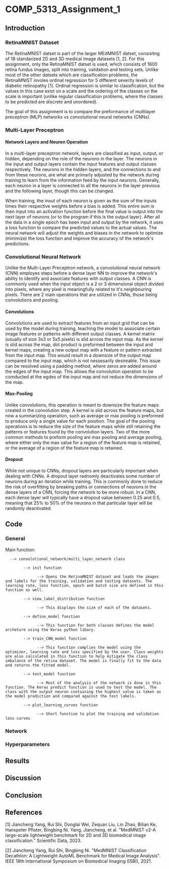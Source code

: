 # COMP_5313_Assignment_1

## Introduction

### RetinaMNIST Dataset

The RetinaMNIST datset is part of the larger MEdMNIST datset, consisitng of 18 standarized 2D and 3D medical image datasets [1, 2]. For this assignment, only the RetinaMNIST datset is used, which consists of 1600 retina fundus images, split into training, validation and testing sets. Unlike most of the other datsets which are classification problems, the RetinaMNIST involes ordinal regression for 5 different severity levels of diabetic retinopathy [1]. Ordinal regression is similar to classification, but the values in this case exist on a scale and the ordering of the classes on the scale is important (unlike regular classification problems, where the classes to be predicted are discrete and unordered). 

The goal of this assignment is to compare the preformance of mutlilayer preceptron (MLP) networks vs convolutional neural networks (CNNs). 

### Multi-Layer Preceptron

#### Network Layers and Neuron Operation

In a multi-layer preceptron network, layers are classified as input, output, or hidden, depending on the role of the neurons in the layer. The neurons in the input and output layers contain the input features and output classes respectively. The neurons in the hidden layers, and the connections to and from these neurons, are what are primarly adjusted by the network during training to learn from the information feed by the input neurons. Generally, each neuron in a layer is connected to all the neurons in the layer previous and the following layer, though this can be changed. 

When training, the inout of each neuron is given as the sum of the inputs times their respective weights before a bias is added. This entire sum is then input into an activation function before the final value is output into the next layer of neurons (or to the program if this is the output layer). After all the data in a single epoch has been input and output by the network, it uses a loss function to compare the predicted values to the actual values. The neural network will adjust the weights and biases in the network to optimize (minimize) the loss function and improve the accuracy of the network's predictions. 

### Convolutional Neural Network

Unlike the Multi-Layer Preceptron network, a convolutional neural network (CNN) employes steps before a dense layer NN to improve the network's ability to identify and associate features with output classes. A CNN is commonly used when the input object is a 2 or 3 dimensional object divided into pixels, where any pixel is meaningfully related to it's neighbouring pixels. There are 2 main operations that are utilized in CNNs, those being convolutions and pooling. 

#### Convolutions

Convolutions are used to extract features from an input grid that can be used by the model during training, teaching the model to associate certain image features or patterns with different output classes. A kernel matrix (usually of size 3x3 or 5x5 pixels) is slid across the input map. As the kernel is slid across the map, dot product is preformed between the input and kernel maps, creating a new output map with a feature or pattern extracted from the input map. This would result in a downsize of the output map compared to the input map, which is not nessesarily desireable. This issue can be resolved using a padding method, where zeros are added around the edges of the input map. This allows the convolution operation to be comducted at the egdes of the input map and not reduce the dimensions of the map.

#### Max-Pooling

Unlike convolutions, this operation is meant to downsize the feature maps created in the convolution step. A kernel is slid across the feature maps, but now a summarizing operation, such as average or max pooling is preformed to produce only a single value for each position. The goal of the pooling operations is to reduce the size of the feature maps while still retaining the patterns or features found by the convolution layers. Two of the more common methods to preform pooling are max pooling and average pooling, where either only the max value for a region of the feature map is retained, or the average of a region of the feature map is retained. 

#### Dropout

While not unique to CNNs, dropout layers are particularly important when dealing with CNNs. A dropout layer radnomly deactivates some number of neurons during an iteration while training. This is commonly done to reduce the risk of overfitting by breaking paths or connections of neurons in the dense layers of a CNN, forcing the network to be more robust. In a CNN, each dense layer will typically have a dropout value between 0.25 and 0.5, meaning that 25% to 50% of the neurons in that particular layer will be randomly deactivated. 

## Code 

### General 

Main function:

      --> convolutional_network/multi_layer_network class   

            --> init function   

                  --> Opens the RetinaMNIST dataset and loads the images and labels for the training, validation and testing datasets. The learning rate, loss function, epoch and batch size are defined in this function as well. 

            --> view_label_distribution function

                  --> This displays the size of each of the datasets.

            --> define_model function

                  --> This function for both classes defines the model archeture using the Keras python libary.

            --> train_CNN_model function

                  --> This function complies the model using the optimizer, learning rate and loss specified by the user. Class weights are also calculated in this function to help mitigate the class imbalance of the retina dataset. The model is finally fit to the data and returns the fitted model.

            --> test_model function

                  --> Most of the analysis of the network is done in this function. The Keras predict function is used to test the model. The class with the output neuron containing the highest value is taken as the model prediction and compared against the test labels.

            --> plot_learning_curves function

                  --> Short function to plot the training and validation loss curves

### Network

### Hyperparameters

## Results

## Discussion

## Conclusion

## References 

[1] Jiancheng Yang, Rui Shi, Donglai Wei, Zequan Liu, Lin Zhao, Bilian Ke, Hanspeter Pfister, Bingbing Ni. Yang, Jiancheng, et al. "MedMNIST v2-A large-scale lightweight benchmark for 2D and 3D biomedical image classification." Scientific Data, 2023.
                            
[2] Jiancheng Yang, Rui Shi, Bingbing Ni. "MedMNIST Classification Decathlon: A Lightweight AutoML Benchmark for Medical Image Analysis". IEEE 18th International Symposium on Biomedical Imaging (ISBI), 2021.
